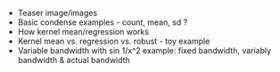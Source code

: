 * Teaser image/images 
* Basic condense examples - count, mean, sd ?
* How kernel mean/regression works
* Kernel mean vs. regression vs. robust - toy example
* Variable bandwidth with sin 1/x^2 example: fixed bandwidth, variably bandwidth & actual bandwidth

